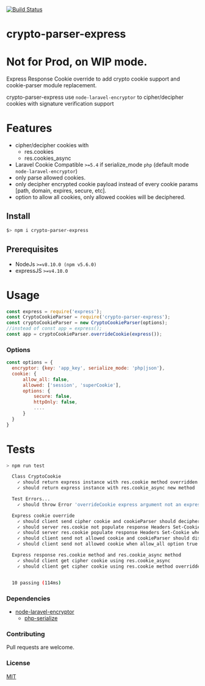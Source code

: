 [![Build Status](https://api.travis-ci.org/adsegura/crypto-parser-express.svg?branch=master)](https://travis-ci.org/adsegura/crypto-parser-express)

# crypto-parser-express

# Not for Prod, on WIP mode.
Express Response Cookie override to add crypto cookie support
and cookie-parser module replacement.

crypto-parser-express use `node-laravel-encryptor` to cipher/decipher cookies with signature verification support

# Features
* cipher/decipher cookies with
    * res.cookies
    * res.cookies_async
* Laravel Cookie Compatible `>=5.4` if serialize_mode `php` (default mode `node-laravel-encryptor`)
* only parse allowed cookies.
* only decipher encrypted cookie payload instead of every cookie params [path, domain, expires, secure, etc].
* option to allow all cookies, only allowed cookies will be deciphered. 
  

## Install
```sh
$> npm i crypto-parser-express
```

## Prerequisites
* NodeJs `>=v8.10.0 (npm v5.6.0)`
* expressJS `>=v4.10.0`

# Usage
```js
const express = require('express');
const CryptoCookieParser = require('crypto-parser-express');
const cryptoCookieParser = new CryptoCookieParser(options);
//instead of const app = express();
const app = cryptoCookieParser.overrideCookie(express());
```

### Options
```js
const options = {
  encryptor: {key: 'app_key', serialize_mode: 'php|json'},
  cookie: {
      allow_all: false,
      allowed: ['session', 'superCookie'],
      options: {
          secure: false,
          httpOnly: false,
          ....
      }
  }
}
```

# Tests
```bash
> npm run test

  Class CryptoCookie
    ✓ should return express instance with res.cookie method overridden
    ✓ should return express instance with res.cookie_async new method

  Test Errors...
    ✓ should throw Error 'overrideCookie express argument not an express instance' when trying to override Cookie method on non express instance

  Express cookie override
    ✓ should client send cipher cookie and cookieParser should decipher it (59ms)
    ✓ should server res.cookie not populate response Headers Set-Cookie when cookie name is not allowed 
    ✓ should server res.cookie populate response Headers Set-Cookie when cookie name is not allowed and allow_all = true
    ✓ should client send not allowed cookie and cookieParser should discard
    ✓ should client send not allowed cookie when allow_all option true and should not decipher but should be parsed in req.cookies

  Express response res.cookie method and res.cookie_async method
    ✓ should client get cipher cookie using res.cookie_async
    ✓ should client get cipher cookie using res.cookie method overridden


  10 passing (114ms)
```


### Dependencies
* [node-laravel-encryptor](https://github.com/adsegura/node-laravel-encryptor/blob/master/README.md)
    * [php-serialize](https://github.com/steelbrain/php-serialize#readme)

### Contributing
Pull requests are welcome.

### License
[MIT](https://choosealicense.com/licenses/mit/)
